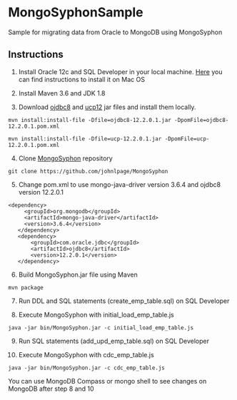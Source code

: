 # MongoSyphonSample
Sample for migrating data from Oracle to MongoDB using MongoSyphon



## Instructions

1. Install Oracle 12c and SQL Developer in your local machine. [Here](https://medium.com/@mfofana/how-to-install-oracle-database-on-mac-os-sierra-10-12-or-above-c0b350fd2f2c) you can find instructions to install it on Mac OS



2. Install Maven 3.6 and JDK 1.8

3. Download [ojdbc8](https://mvnrepository.com/artifact/com.oracle.jdbc/ojdbc8) and [ucp12](https://mvnrepository.com/artifact/com.oracle.jdbc/ucp) jar files and install them locally.

```
mvn install:install-file -Dfile=ojdbc8-12.2.0.1.jar -DpomFile=ojdbc8-12.2.0.1.pom.xml 

mvn install:install-file -Dfile=ucp-12.2.0.1.jar -DpomFile=ucp-12.2.0.1.pom.xml 
```

4. Clone [MongoSyphon](https://github.com/johnlpage/MongoSyphon) repository

```
git clone https://github.com/johnlpage/MongoSyphon
```

5. Change pom.xml to use mongo-java-driver version 3.6.4 and ojdbc8 version 12.2.0.1

 ```
 <dependency>
      <groupId>org.mongodb</groupId>
      <artifactId>mongo-java-driver</artifactId>
      <version>3.6.4</version>
    </dependency>
    <dependency>
        <groupId>com.oracle.jdbc</groupId>
        <artifactId>ojdbc8</artifactId>
        <version>12.2.0.1</version>
    </dependency>
 ```   
 
6. Build MongoSyphon.jar file using Maven

```
mvn package
```

7. Run DDL and SQL statements (create_emp_table.sql) on SQL Developer

8. Execute MongoSyphon with initial_load_emp_table.js
```
java -jar bin/MongoSyphon.jar -c initial_load_emp_table.js
```
9. Run SQL statements (add_upd_emp_table.sql) on SQL Developer

10. Execute MongoSyphon with cdc_emp_table.js
```
java -jar bin/MongoSyphon.jar -c cdc_emp_table.js
```

You can use MongoDB Compass or mongo shell to see changes on MongoDB after step 8 and 10


